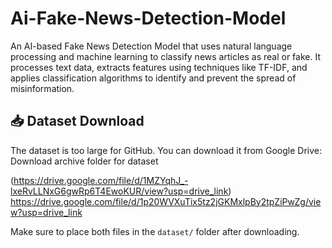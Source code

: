 # Ai-Fake-News-Detection-Model
An AI-based Fake News Detection Model that uses natural language processing and machine learning to classify news articles as real or fake. It processes text data, extracts features using techniques like TF-IDF, and applies classification algorithms to identify and prevent the spread of misinformation.
## 📥 Dataset Download

The dataset is too large for GitHub. You can download it from Google Drive:
Download archive folder for dataset

(https://drive.google.com/file/d/1MZYqhJ_-lxeRvLLNxG6gwRp6T4EwoKUR/view?usp=drive_link)
https://drive.google.com/file/d/1p20WVXuTix5tz2jGKMxlpBy2tpZiPwZg/view?usp=drive_link

Make sure to place both files in the `dataset/` folder after downloading.

